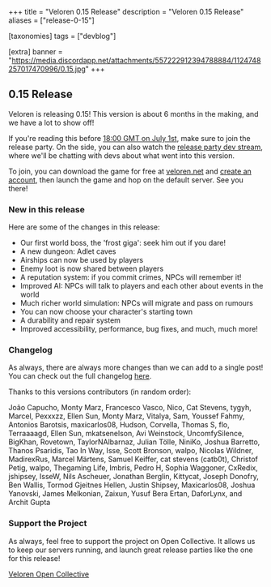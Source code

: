 +++
title = "Veloren 0.15 Release"
description = "Veloren 0.15 Release"
aliases = ["release-0-15"]

[taxonomies]
tags = ["devblog"]

[extra]
banner = "https://media.discordapp.net/attachments/557222912394788884/1124748257017470996/0.15.jpg"
+++

## 0.15 Release

Veloren is releasing 0.15! This version is about 6 months in the making, and we
have a lot to show off!

If you're reading this before [18:00 GMT on July
1st](https://everytimezone.com/s/2609befe), make sure to join the release party.
On the side, you can also watch the [release party dev
stream](https://www.youtube.com/watch?v=Ry9Z8Nr6RHM), where we'll be chatting
with devs about what went into this version.

To join, you can download the game for free at
[veloren.net](https://veloren.net/download) and [create an
account](https://veloren.net/account/), then launch the game and hop on the
default server. See you there!

### New in this release

Here are some of the changes in this release:

- Our first world boss, the 'frost giga': seek him out if you dare!
- A new dungeon: Adlet caves
- Airships can now be used by players
- Enemy loot is now shared between players
- A reputation system: if you commit crimes, NPCs will remember it!
- Improved AI: NPCs will talk to players and each other about events in the world
- Much richer world simulation: NPCs will migrate and pass on rumours
- You can now choose your character's starting town
- A durability and repair system
- Improved accessibility, performance, bug fixes, and much, much more!

### Changelog

As always, there are always more changes than we can add to a single post! You
can check out the full changelog
[here](https://gitlab.com/veloren/veloren/-/blob/master/CHANGELOG.md#0150-2023-07-01).

Thanks to this versions contributors (in random order):

João Capucho, Monty Marz, Francesco Vasco, Nico, Cat Stevens, tygyh, Marcel,
Pexxxzz, Ellen Sun, Monty Marz, Vitalya, Sam, Youssef Fahmy, Antonios Barotsis,
maxicarlos08, Hudson, Corvella, Thomas S, flo, Terraaaagd, Ellen Sun,
mkatsenelson, Avi Weinstock, UncomfySilence, BigKhan, Rovetown, TaylorNAlbarnaz,
Julian Tölle, NiniKo, Joshua Barretto, Thanos Psaridis, Tao In Way, Isse, Scott
Bronson, walpo, Nicolas Wildner, MadirexRus, Marcel Märtens, Samuel Keiffer, cat
stevens (catb0t), Christof Petig, walpo, Thegaming Life, Imbris, Pedro H, Sophia
Waggoner, CxRedix, jshipsey, IsseW, Nils Ascheuer, Jonathan Berglin, Kittycat,
Joseph Donofry, Ben Wallis, Tormod Gjeitnes Hellen, Justin Shipsey,
Maxicarlos08, Joshua Yanovski, James Melkonian, Zaixun, Yusuf Bera Ertan,
DaforLynx, and Archit Gupta

### Support the Project

As always, feel free to support the project on Open Collective. It allows us to
keep our servers running, and launch great release parties like the one for this
release!

[Veloren Open Collective](https://opencollective.com/veloren)
